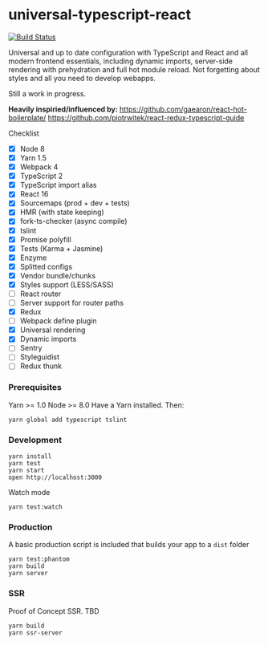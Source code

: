 universal-typescript-react
=====================
[![Build Status](https://travis-ci.org/zdanowiczkonrad/universal-typescript-react.svg?branch=master)](https://travis-ci.org/zdanowiczkonrad/universal-typescript-react)

Universal and up to date configuration with TypeScript and React and all modern frontend essentials,
including dynamic imports, server-side rendering with prehydration and full hot module reload.
Not forgetting about styles and all you need to develop webapps.

Still a work in progress.

**Heavily inspiried/influenced by:**
https://github.com/gaearon/react-hot-boilerplate/
https://github.com/piotrwitek/react-redux-typescript-guide

Checklist
* [x] Node 8
* [x] Yarn 1.5
* [x] Webpack 4
* [x] TypeScript 2
* [x] TypeScript import alias
* [x] React 16
* [x] Sourcemaps (prod + dev + tests)
* [x] HMR (with state keeping)
* [x] fork-ts-checker (async compile)
* [x] tslint
* [x] Promise polyfill
* [x] Tests (Karma + Jasmine)
* [x] Enzyme
* [x] Splitted configs
* [x] Vendor bundle/chunks
* [x] Styles support (LESS/SASS)
* [ ] React router
* [ ] Server support for router paths
* [x] Redux
* [ ] Webpack define plugin
* [x] Universal rendering
* [x] Dynamic imports
* [ ] Sentry
* [ ] Styleguidist
* [ ] Redux thunk

### Prerequisites

Yarn >= 1.0
Node >= 8.0 
Have a Yarn installed. Then:

```
yarn global add typescript tslint
```

### Development
```
yarn install
yarn test
yarn start
open http://localhost:3000
```

Watch mode

```
yarn test:watch
```

### Production

A basic production script is included that builds your app to a `dist` folder


```
yarn test:phantom
yarn build
yarn server
```


### SSR

Proof of Concept SSR. TBD

```
yarn build
yarn ssr-server
```